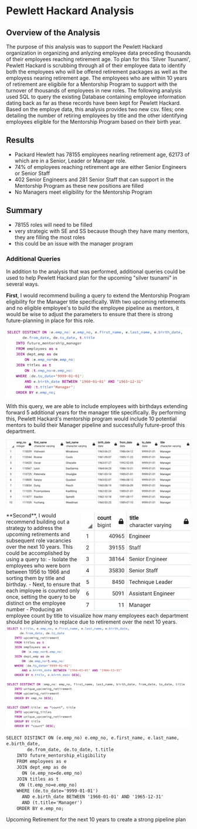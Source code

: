 # Pewlett Hackard Analysis

## Overview of the Analysis

The purpose of this analysis was to support the Pewlett Hackard organization in organizing and anlyzing employee data preceding thousands of their employees reaching retirement age. To plan for this 'Silver Tsunami', Pewlett Hackard is scrubbing through all of their employee data to identify both the employees who will be offered retirement packages as well as the employess nearing retirement age. The employees who are within 10 years of retirement are eligibile for a Mentorship Program to support with the turnover of thousands of employees in new roles. The following analysis used SQL to query the existing Database containing employee information dating back as far as these records have been kept for Pewlett Hackard. Based on the employe data, this analysis provides two new csv. files; one detailing the number of retiring employees by title and the other identifying employees eligible for the Mentorship Program based on their birth year. 

## Results

- Packard Hewlett has 78155 employees nearling retirement age, 62173 of which are in a Senior, Leader or Manager role.
- 74% of employees reaching retirement age are either Senior Engineers or Senior Staff
- 402 Senior Engineers and 281 Senior Staff that can support in the Mentorship Program as these new positions are filled
- No Managers meet eligibility for the Mentorship Program

## Summary
- 78155 roles will need to be filled
- very strategic with SE and SS because though they have many mentors, they are filling the most roles
- this could be an issue with the manager program

### Additional Queries

In addition to the analysis that was performed, additional queries could be used to help Pewlett Hackard plan for the upcoming "silver tsunami" in several ways.

**First**, I would recommend builing a query to extend the Mentorship Program eligibility for the Manager title specifically. With two upcoming retirements and no eligible employee's to build the employee pipeline as mentors, it would be wise to adjust the parameters to ensure that there is strong future-planning in place for this role. 

<img src="https://github.com/hollyouellette/Pewlett-Hackard-Analysis/blob/main/future_metorship_manager_query.png">

With this query, we are able to include employees with birthdays extending forward 5 additional years for the manager title specifically. By performing this, Pewlett Hackard's mentorship program would include 10 potential mentors to build their Manager pipeline and successfully future-proof this department.

<img src="https://github.com/hollyouellette/Pewlett-Hackard-Analysis/blob/main/future_mentoryship_eligibility.png">
<br/><br/<br/>
<img src="https://github.com/hollyouellette/Pewlett-Hackard-Analysis/blob/main/unique_upcoming_retirement.png" align=right width=300>**Second**, I would recommend building out a strategy to address the upcoming retirements and subsequent role vacancies over the next 10 years. This could be accomplished by using a query to: 
     - Isolate the employees who were born between 1956 to 1966 and sorting them by title and birthday.
     - Next, to ensure that each imployee is counted only once, setting the query to be distinct on the employee number
     - Producing an employee count by title to visualize how many employees each department should be planning to replace due to retirement over the next 10 years. 
     
    
<img src="https://github.com/hollyouellette/Pewlett-Hackard-Analysis/blob/main/next_ten_yrs_query.png">
     
    SELECT DISTINCT ON (e.emp_no) e.emp_no, e.first_name, e.last_name, e.birth_date,
            de.from_date, de.to_date, t.title
        INTO future_mentorship_eligibility
        FROM employees as e
        JOIN dept_emp as de
          ON (e.emp_no=de.emp_no)
        JOIN titles as t
         ON (t.emp_no=e.emp_no)
        WHERE (de.to_date='9999-01-01')
          AND e.birth_date BETWEEN '1960-01-01' AND '1965-12-31'
          AND (t.title='Manager')
        ORDER BY e.emp_no;

Upcoming Retirement for the next 10 years to create a strong pipeline plan
